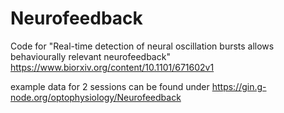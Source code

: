 # Neurofeedback
Code for "Real-time detection of neural oscillation bursts allows behaviourally relevant neurofeedback"
https://www.biorxiv.org/content/10.1101/671602v1

example data for 2 sessions can be found under https://gin.g-node.org/optophysiology/Neurofeedback
